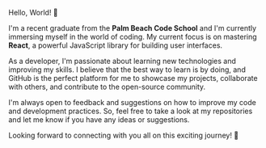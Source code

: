 Hello, World! 👋

I'm a recent graduate from the **Palm Beach Code School** and I'm currently immersing myself in the world of coding. My current focus is on mastering **React**, a powerful JavaScript library for building user interfaces.

As a developer, I'm passionate about learning new technologies and improving my skills. I believe that the best way to learn is by doing, and GitHub is the perfect platform for me to showcase my projects, collaborate with others, and contribute to the open-source community.

I'm always open to feedback and suggestions on how to improve my code and development practices. So, feel free to take a look at my repositories and let me know if you have any ideas or suggestions.

Looking forward to connecting with you all on this exciting journey! 🚀


<!---
LDS83/LDS83 is a ✨ special ✨ repository because its `README.md` (this file) appears on your GitHub profile.
You can click the Preview link to take a look at your changes.
--->

